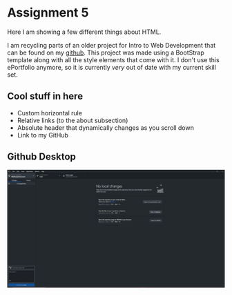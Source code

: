 # Assignment 5
Here I am showing a few different things about HTML.

I am recycling parts of an older project for Intro to Web Development that can be found on my [github](https://github.com/LukeLeimbach/eportfolio/tree/main). This project was made using a BootStrap template along with all the style elements that come with it. I don't use this ePortfolio anymore, so it is currently *very* out of date with my current skill set.

## Cool stuff in here
- Custom horizontal rule
- Relative links (to the about subsection)
- Absolute header that dynamically changes as you scroll down
- Link to my GitHub

## Github Desktop
![GitHub Desktop Image](./images/ghdesktop.JPG)